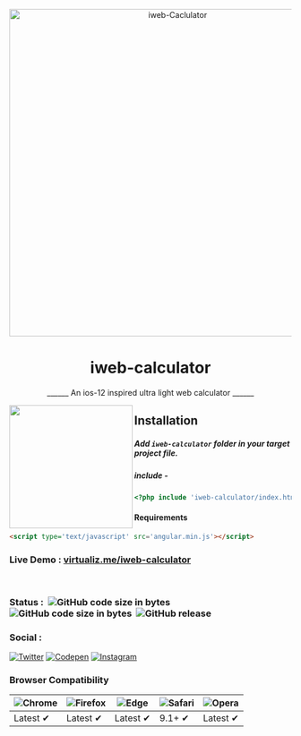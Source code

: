 <p align="center">
<img src="https://github.com/vivekverma007/iweb-calculator/blob/master/preview/preview1.png" alt="iweb-Caclulator" width="585">
</p>


<h1 align="center">iweb-calculator</h1>
<p align="center">
    ______  An ios-12 inspired ultra light web calculator  ______
</p>

<img align="left" src="https://github.com/vivekverma007/iweb-calculator/blob/master/preview/preview2.PNG" width="220" /> 

## Installation
##### Add `iweb-calculator` folder in your target project file.
##### include -
```php
<?php include 'iweb-calculator/index.html';?>
```

#### Requirements
```html
<script type='text/javascript' src='angular.min.js'></script>
```
### Live Demo : [virtualiz.me/iweb-calculator](https://virtualize.netlify.com/)

​​
​​

### Status : ​​​​ ![GitHub code size in bytes](https://img.shields.io/github/repo-size/vivekverma007/iweb-calculator.svg?color=orange) ​​ ![GitHub code size in bytes](https://img.shields.io/github/languages/code-size/vivekverma007/iweb-calculator.svg?color=yellow) ​​ ![GitHub release](https://img.shields.io/badge/release-v.1.0Stable-darklime.svg?style=flat)


### Social : ​​​​ 
[![Twitter](https://img.shields.io/badge/Twitter-@Vivekverma__-blue.svg?style=flat)](http://twitter.com/Vivekverma__)
[![Codepen](https://img.shields.io/badge/Codepen-@vivekverma007-orange.svg?style=flat)](http://codepen.com/vivekverma007)
[![Instagram](https://img.shields.io/badge/Instagram-@vivekverma__-ff69b4.svg?style=flat)](http://instagram.com/vivekverma__)



### Browser Compatibility
![Chrome](https://raw.github.com/alrra/browser-logos/master/src/chrome/chrome_48x48.png) | ![Firefox](https://raw.github.com/alrra/browser-logos/master/src/firefox/firefox_48x48.png) | ![Edge](https://raw.github.com/alrra/browser-logos/master/src/edge/edge_48x48.png) | ![Safari](https://raw.github.com/alrra/browser-logos/master/src/safari/safari_48x48.png) | ![Opera](https://raw.github.com/alrra/browser-logos/master/src/opera/opera_48x48.png)
--- | --- | --- | --- | --- |
Latest ✔ | Latest ✔ | Latest ✔ | 9.1+ ✔ | Latest ✔ |
